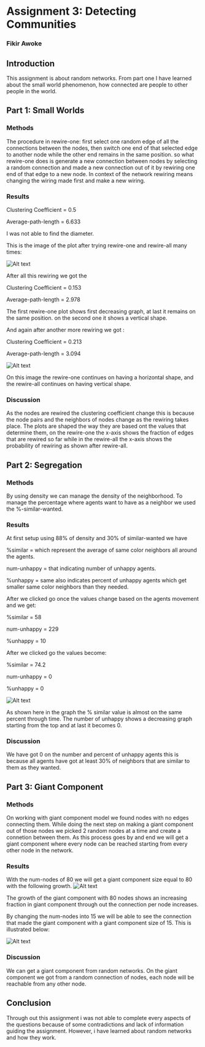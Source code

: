 # Assignment 3: Detecting Communities
### Fikir Awoke

## Introduction
This assignment is about random networks. From part one I have learned about the small world phenomenon, how connected are people to other people in the world.    

## Part 1: Small Worlds
### Methods
The procedure in rewire-one: first select one random edge of all the connections between the nodes, then switch one end of that selected edge to another node while the other end remains in the same position. so what rewire-one does is generate a new connection between nodes by selecting a random connection and made a new connection out of it by rewiring one end of that edge to a new node. In context of the network rewiring means changing the wiring made first and make a new wiring.
### Results
Clustering Coefficient = 0.5

Average-path-length = 6.633
 
I was not able to find the diameter.

This is the image of the plot after trying rewire-one and rewire-all many times:

![Alt text](plots.png)

After all this rewiring we got the

Clustering Coefficient = 0.153

Average-path-length = 2.978

The first rewire-one plot shows first decreasing graph, at last it remains on the same position. on the second one it shows a vertical shape.

And again after another more rewiring we got :

Clustering Coefficient = 0.213

Average-path-length = 3.094

![Alt text](plot2.png)

On this image the rewire-one continues on having a horizontal shape, and the rewire-all continues on having vertical shape.
  	
### Discussion
As the nodes are rewired the clustering coefficient change this is because the node pairs and the neighbors of nodes change as the rewiring takes place.
The plots are shaped the way they are based ont the values that determine them, on the rewire-one the x-axis shows the fraction of edges that are rewired so far while in the rewire-all the x-axis shows the probability of rewiring as shown after rewire-all.


## Part 2: Segregation
### Methods
By using density we can manage the density of the neighborhood. To manage the percentage where agents want to have as a neighbor we used the %-similar-wanted.
### Results
At first setup using 88% of density and 30% of similar-wanted we have

%similar = which represent the average of same color neighbors all around the agents.

num-unhappy = that indicating number of unhappy agents. 

%unhappy = same also indicates percent of unhappy agents which get smaller same color neighbors than they needed.

After we clicked go once the values change based on the agents movement and we get:

%similar = 58

num-unhappy = 229

%unhappy = 10

After we clicked go the values become:

%similar = 74.2

num-unhappy = 0

%unhappy = 0

![Alt text](agent1.png)

As shown here in the graph the % similar value is almost on the same percent through time. The number of unhappy shows a decreasing graph starting from the top and at last it becomes 0.
 
### Discussion
We have got 0 on the number  and percent of unhappy agents this is because all agents have got at least 30% of neighbors that are similar to them as they wanted.

## Part 3: Giant Component
### Methods
On working with giant component model we found nodes with no edges connecting them. While doing the next step on making a giant component out of those nodes we picked 2 random nodes at a time and create a connetion between them. As this process goes by and end we will get a giant component where every node can be reached starting from every other node in the network.
 
### Results
With the num-nodes of 80 we will get a giant component size equal to 80 with the following growth.
![Alt text](giant2.png)

The growth of the giant component with 80 nodes shows an increasing fraction in giant component through out the connection per node increases.  

By changing the num-nodes into 15 we will be able to see the connection that made the giant component with a giant component size of 15. This is illustrated below:

![Alt text](giant1.png)

### Discussion
We can get a giant component from random networks. On the giant component we got from a random connection of nodes, each node will be reachable from any other node.

## Conclusion
Through out this assignment i was not able to complete every aspects of the questions because of some contradictions and lack of information guiding the assignment. However, i have learned about random networks and how they work.